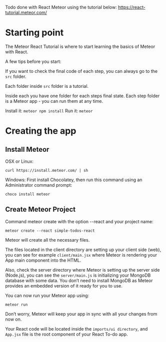 Todo done with React Meteor using the tutorial below:
https://react-tutorial.meteor.com/

# Starting point
The Meteor React Tutorial is where to start learning the basics of Meteor with React.

A few tips before you start:

If you want to check the final code of each step, you can always go to the ``` src ``` folder.

Each folder inside ``` src ``` folder is a tutorial. 

Inside each you have one folder for each steps final state. Each step folder is a Meteor app - you can run them at any time.

Install it: ``` meteor npm install ```
Run it: ``` meteor ```

# Creating the app

## Install Meteor

OSX or Linux:

```
curl https://install.meteor.com/ | sh
```
Windows: First install Chocolatey, then run this command using an Administrator command prompt:

```
choco install meteor
```

## Create Meteor Project

Command meteor create with the option --react and your project name:

```
meteor create --react simple-todos-react
```
Meteor will create all the necessary files.

The files located in the client directory are setting up your client side (web), you can see for example ``` client/main.jsx ``` where Meteor is rendering your App main component into the HTML.

Also, check the server directory where Meteor is setting up the server side (Node.js), you can see the ``` server/main.js ``` is initializing your MongoDB database with some data. You don’t need to install MongoDB as Meteor provides an embedded version of it ready for you to use.

You can now run your Meteor app using:

```
meteor run
```
Don’t worry, Meteor will keep your app in sync with all your changes from now on.

Your React code will be located inside the ``` imports/ui directory ```, and ``` App.jsx ``` file is the root component of your React To-do app.